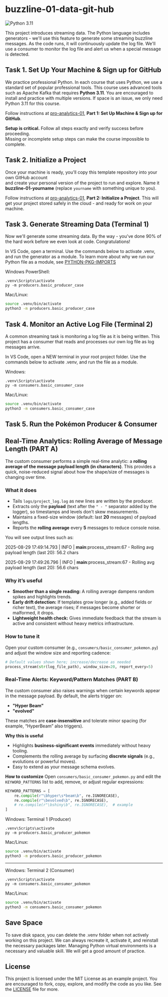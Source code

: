 # buzzline-01-data-git-hub

![Python 3.11](https://img.shields.io/badge/Python-3.11-blue?logo=python&logoColor=white)

This project introduces streaming data. 
The Python language includes generators - we'll use this feature to generate some streaming buzzline messages. 
As the code runs, it will continuously update the log file. 
We'll use a consumer to monitor the log file and alert us when a special message is detected. 

## Task 1. Set Up Your Machine & Sign up for GitHub

We practice professional Python. In each course that uses Python, we use a standard set of popular professional tools. 
This course uses advanced tools such as Apache Kafka that requires **Python 3.11**. 
You are encouraged to install and practice with multiple versions. 
If space is an issue, we only need Python 3.11 for this course. 

Follow instructions at [pro-analytics-01](https://github.com/denisecase/pro-analytics-01), **Part 1: Set Up Machine & Sign up for GitHub**.

**Setup is critical.** Follow all steps exactly and verify success before proceeding.  
Missing or incomplete setup steps can make the course impossible to complete.

## Task 2. Initialize a Project

Once your machine is ready, you'll copy this template repository into your own GitHub account  
and create your personal version of the project to run and explore. 
Name it **buzzline-01-yourname** (replace `yourname` with something unique to you).  

Follow instructions at [pro-analytics-01](https://github.com/denisecase/pro-analytics-01), **Part 2: Initialize a Project**.
This will get your project stored safely in the cloud - and ready for work on your machine. 

## Task 3. Generate Streaming Data (Terminal 1)

Now we'll generate some streaming data. 
By the way - you've done 90% of the hard work before we even look at code. 
Congratulations!

In VS Code, open a terminal.
Use the commands below to activate .venv, and run the generator as a module. 
To learn more about why we run our Python file as a module, see [PYTHON-PKG-IMPORTS](docs/PYTHON-PKG-IMPORTS.md) 

Windows PowerShell:

```shell
.venv\Scripts\activate
py -m producers.basic_producer_case
```

Mac/Linux:
```zsh
source .venv/bin/activate
python3 -m producers.basic_producer_case
```

## Task 4. Monitor an Active Log File (Terminal 2)

A common streaming task is monitoring a log file as it is being written. 
This project has a consumer that reads and processes our own log file as log messages arrive. 

In VS Code, open a NEW terminal in your root project folder. 
Use the commands below to activate .venv, and run the file as a module. 

Windows:
```shell
.venv\Scripts\activate
py -m consumers.basic_consumer_case
```

Mac/Linux:
```zsh
source .venv/bin/activate
python3 -m consumers.basic_consumer_case
```

## Task 5. Run the Pokémon Producer & Consumer

## Real-Time Analytics: Rolling Average of Message Length  (PART A)

The custom consumer performs a simple real-time analytic: a **rolling average of the message payload length (in characters)**. This provides a quick, noise-reduced signal about how the shape/size of messages is changing over time.

### What it does
- Tails `logs/project_log.log` as new lines are written by the producer.
- Extracts only the **payload** (text after the `" - "` separator added by the logger), so timestamps and levels don’t skew measurements.
- Maintains a fixed-size window (default: last **20** messages) of payload lengths.
- Reports the **rolling average** every **5** messages to reduce console noise.

You will see output lines such as:

2025-08-29 17:49:14.793 | INFO     | __main__:process_stream:67 - Rolling avg payload length (last 20): 56.2 chars

2025-08-29 17:49:26.796 | INFO     | __main__:process_stream:67 - Rolling avg payload length (last 20): 56.6 chars

### Why it’s useful
- **Smoother than a single reading:** A rolling average dampens random spikes and highlights trends.
- **Early drift detection:** If templates grow longer (e.g., added fields or richer text), the average rises; if messages become shorter or malformed, it drops.
- **Lightweight health check:** Gives immediate feedback that the stream is active and consistent without heavy metrics infrastructure.

### How to tune it
Open your custom consumer (e.g., `consumers/basic_consumer_pokemon.py`) and adjust the window size and reporting cadence:
```python
# Default values shown here; increase/decrease as needed
process_stream(str(log_file_path), window_size=20, report_every=5)
```

### Real-Time Alerts: Keyword/Pattern Matches (PART B)

The custom consumer also raises warnings when certain keywords appear in the message payload. By default, the alerts trigger on:
- **"Hyper Beam"**
- **"evolved"**

These matches are **case-insensitive** and tolerate minor spacing (for example, “HyperBeam” also triggers).

**Why this is useful**
- Highlights **business-significant events** immediately without heavy tooling.
- Complements the rolling average by surfacing **discrete signals** (e.g., evolutions or powerful moves).
- Easy to extend as your message schema evolves.

**How to customize**
Open `consumers/basic_consumer_pokemon.py` and edit the `KEYWORD_PATTERNS` list to add, remove, or adjust regular expressions:
```python
KEYWORD_PATTERNS = [
    re.compile(r"\bhyper\s*beam\b", re.IGNORECASE),
    re.compile(r"\bevolved\b", re.IGNORECASE),
    # re.compile(r"\bshiny\b", re.IGNORECASE),  # example
]
```


Windows: Terminal 1 (Producer)
```shell
.venv\Scripts\activate
py -m producers.basic_producer_pokemon
```

Mac/Linux:
```zsh
source .venv/bin/activate
python3 -m producers.basic_producer_pokemon
```

---

Windows: Terminal 2 (Consumer)
```shell
.venv\Scripts\activate
py -m consumers.basic_consumer_pokemon
```

Mac/Linux:
```zsh
source .venv/bin/activate
python3 -m consumers.basic_consumer_pokemon
```

## Save Space
To save disk space, you can delete the .venv folder when not actively working on this project.
We can always recreate it, activate it, and reinstall the necessary packages later. 
Managing Python virtual environments is a necessary and valuable skill. 
We will get a good amount of practice. 

## License
This project is licensed under the MIT License as an example project. 
You are encouraged to fork, copy, explore, and modify the code as you like. 
See the [LICENSE](LICENSE.txt) file for more.
